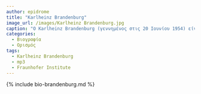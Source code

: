 ```yaml
---
author: epidrome
title: "Karlheinz Brandenburg"
image_url: /images/Karlheinz Brandenburg.jpg
caption: "Ο Karlheinz Brandenburg (γεννημένος στις 20 Ιουνίου 1954) είναι Γερμανός ηλεκτρολόγος μηχανικός και μαθηματικός."
categories:
  - Βιογραφία 
  - Ορισμός 
tags:
  - Karlheinz Brandenburg
  - mp3
  - Fraunhofer Institute
---
```


{% include bio-brandenburg.md %}

